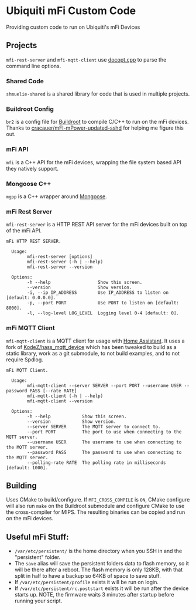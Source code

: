 # Ubiquiti mFi Custom Code

Providing custom code to run on Ubiquiti's mFi Devices

## Projects

`mfi-rest-server` and `mfi-mqtt-client` use
[docopt.cpp](https://github.com/docopt/docopt.cpp.git) to parse the command line
options.

### Shared Code

`shmuelie-shared` is a shared library for code that is used in multiple projects.

### Buildroot Config

`br2` is a config file for [Buildroot](https://buildroot.org/) to compile C/C++
to run on the mFi devices. Thanks to
[cracauer/mFI-mPower-updated-sshd](https://github.com/cracauer/mFI-mPower-updated-sshd)
for helping me figure this out.

### mFi API

`mfi` is a C++ API for the mFi devices, wrapping the file system based API they
natively support.

### Mongoose C++

`mgpp` is a C++ wrapper around [Mongoose](https://mongoose.ws/).

### mFi Rest Server

`mfi-rest-server` is a HTTP REST API server for the mFi devices built on top of
the mFi API.

```
mFi HTTP REST SERVER.

  Usage:
        mfi-rest-server [options]
        mfi-rest-server (-h | --help)
        mfi-rest-server --version

  Options:
        -h --help                  Show this screen.
        --version                  Show version.
        -i, --ip IP_ADDRESS        Use IP_ADDRESS to listen on [default: 0.0.0.0].
        -p, --port PORT            Use PORT to listen on [default: 8000].
        -l, --log-level LOG_LEVEL  Logging level 0-4 [default: 0].
```

### mFi MQTT Client

`mfi-mqtt-client` is a MQTT client for usage with [Home
Assistant](https://www.home-assistant.io/). It uses a fork of
[KodeZ/hass_mqtt_device](https://github.com/KodeZ/hass_mqtt_device) which has
been tweaked to build as a static library, work as a git submodule, to not build
examples, and to not require Spdlog.

```
mFi MQTT Client.

  Usage:
        mfi-mqtt-client --server SERVER --port PORT --username USER --password PASS [--rate RATE]
        mfi-mqtt-client (-h | --help)
        mfi-mqtt-client --version

  Options:
        -h --help            Show this screen.
        --version            Show version.
        --server SERVER      The MQTT server to connect to.
        --port PORT          The port to use when connecting to the MQTT server.
        --username USER      The username to use when connecting to the MQTT server.
        --password PASS      The password to use when connecting to the MQTT server.
        --polling-rate RATE  The polling rate in milliseconds [default: 1000].
```

## Building

Uses CMake to build/configure. If `MFI_CROSS_COMPILE` is `ON`, CMake configure
will also run `make` on the Buildroot submodule and configure CMake to use the
cross-compiler for MIPS. The resulting binaries can be copied and run on the mFi
devices.

## Useful mFi Stuff:

- `/var/etc/persistent/` is the home directory when you SSH in and the
  "persistent" folder.
- The `save` alias will save the persistent folders data to flash memory, so it
  will be there after a reboot. The flash memory is only 128KB, with that split
  in half to have a backup so 64KB of space to save stuff.
- If `/var/etc/persistent/profile` exists it will be run on login.
- If `/var/etc/persistent/rc.poststart` exists it will be run after the device
  starts up. NOTE, the firmware waits 3 minutes after startup before running
  your script.